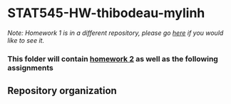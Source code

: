 # STAT545-HW-thibodeau-mylinh
*Note: Homework 1 is in a different repository, please go [here](https://github.com/mylinhthibodeau/STAT545-hw01-thibodeau-mylinh) if you would like to see it.*    

### This folder will contain [homework 2](https://github.com/mylinhthibodeau/STAT545-HW-thibodeau-mylinh/tree/master/stat545-hw2-thibodeau-mylinh) as well as the following assignments

## Repository organization

